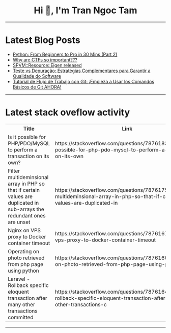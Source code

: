 <h1 align="center">Hi 👋, I'm Tran Ngoc Tam</h1>

---

# Latest Blog Posts 
<!-- BLOG-POST-LIST:START -->
- [Python: From Beginners to Pro in 30 Mins &lpar;Part 2&rpar;](https://dev.to/scofieldidehen/python-from-beginners-to-pro-in-30-mins-part-2-38po)
- [Why are CTFs so important???](https://dev.to/pwnguide/why-are-ctfs-so-important-2jg6)
- [SPVM::Resource::Eigen released](https://dev.to/yukikimoto/spvmresourceeigen-released-43p0)
- [Teste vs Depuração: Estratégias Complementares para Garantir a Qualidade do Software](https://dev.to/womakerscode/teste-vs-depuracao-estrategias-complementares-para-garantir-a-qualidade-do-software-214k)
- [Tutorial de Flujo de Trabajo con Git: ¡Empieza a Usar los Comandos Básicos de Git AHORA!](https://dev.to/villacisg93/tutorial-de-flujo-de-trabajo-con-git-empieza-a-usar-los-comandos-basicos-de-git-4dbi)
<!-- BLOG-POST-LIST:END -->

---

# Latest stack oveflow activity
<table>
  <tr><th>Title</th><th>Link</th></tr>
  <!-- STACKOVERFLOW:START --><tr><td>Is it possible for PHP/PDO/MySQL to perform a transaction on its own?</td><td>https://stackoverflow.com/questions/78761835/is-it-possible-for-php-pdo-mysql-to-perform-a-transaction-on-its-own</td></tr><tr><td>Filter multideminsional array in PHP so that if certain values are duplicated in sub-arrays the redundant ones are unset</td><td>https://stackoverflow.com/questions/78761759/filter-multideminsional-array-in-php-so-that-if-certain-values-are-duplicated-in</td></tr><tr><td>Nginx on VPS proxy to Docker container timeout</td><td>https://stackoverflow.com/questions/78761672/nginx-on-vps-proxy-to-docker-container-timeout</td></tr><tr><td>Operating on photo retrieved from php page using python</td><td>https://stackoverflow.com/questions/78761666/operating-on-photo-retrieved-from-php-page-using-python</td></tr><tr><td>Laravel - Rollback specific eloquent transaction after many other transactions committed</td><td>https://stackoverflow.com/questions/78761644/laravel-rollback-specific-eloquent-transaction-after-many-other-transactions-c</td></tr><!-- STACKOVERFLOW:END -->
</table>

---


